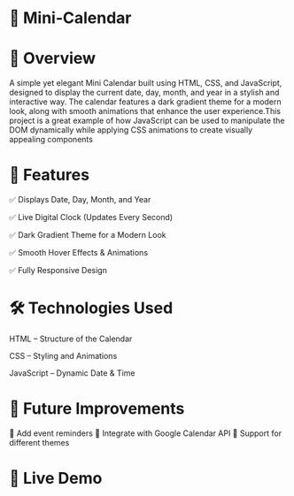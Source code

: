 # 📅 Mini-Calendar
# 📌 Overview
A simple yet elegant Mini Calendar built using HTML, CSS, and JavaScript, designed to display the current date, day, month, and year in a stylish and interactive way. The calendar features a dark gradient theme for a modern look, along with smooth animations that enhance the user experience.This project is a great example of how JavaScript can be used to manipulate the DOM dynamically while applying CSS animations to create visually appealing components

# 🎨 Features
✅ Displays Date, Day, Month, and Year

✅ Live Digital Clock (Updates Every Second) 

✅ Dark Gradient Theme for a Modern Look

✅ Smooth Hover Effects & Animations 

✅ Fully Responsive Design

# 🛠️ Technologies Used
HTML – Structure of the Calendar

CSS – Styling and Animations

JavaScript – Dynamic Date & Time

# 🎯 Future Improvements
🔹 Add event reminders
🔹 Integrate with Google Calendar API
🔹 Support for different themes

# 🔗 Live Demo
